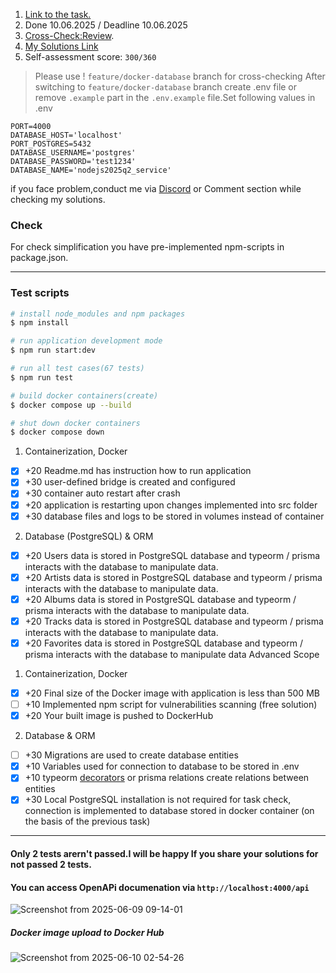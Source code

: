 1. [Link to the task.](https://github.com/AlreadyBored/nodejs-assignments/blob/main/assignments/containerization-database-orm/assignment.md)
2. Done 10.06.2025 / Deadline 10.06.2025
3. [Cross-Check:Review](https://github.com/AlreadyBored/nodejs-assignments/blob/main/assignments/containerization-database-orm/score.md).
4. [My Solutions Link](https://github.com/asadbekiv/nodejs2025Q2-service)
5. Self-assessment score: `300/360`

> Please use ! `feature/docker-database` branch for cross-checking
After switching to `feature/docker-database` branch create .env file  or remove `.example`  part in the `.env.example` file.Set following values in .env

```
PORT=4000
DATABASE_HOST='localhost'
PORT_POSTGRES=5432
DATABASE_USERNAME='postgres'
DATABASE_PASSWORD='test1234'
DATABASE_NAME='nodejs2025q2_service'
```

if you face problem,conduct me via [Discord](https://discord.com/users/123456789012345678) or Comment section while checking my solutions.


### **Check**
For check simplification you have pre-implemented npm-scripts in package.json.

---

### Test scripts

```bash
# install node_modules and npm packages
$ npm install

# run application development mode
$ npm run start:dev

# run all test cases(67 tests)
$ npm run test

# build docker containers(create)
$ docker compose up --build

# shut down docker containers
$ docker compose down
```

1) Containerization, Docker
- [x] +20 Readme.md has instruction how to run application
- [x] +30 user-defined bridge is created and configured
- [x] +30 container auto restart after crash
- [x] +20 application is restarting upon changes implemented into src folder
- [x] +30 database files and logs to be stored in volumes instead of container
2) Database (PostgreSQL) & ORM
- [x] +20 Users data is stored in PostgreSQL database and typeorm / prisma interacts with the database to manipulate data.
- [x] +20 Artists data is stored in PostgreSQL database and typeorm / prisma interacts with the database to manipulate data.
- [x] +20 Albums data is stored in PostgreSQL database and typeorm / prisma interacts with the database to manipulate data.
- [x] +20 Tracks data is stored in PostgreSQL database and typeorm / prisma interacts with the database to manipulate data.
- [x] +20 Favorites data is stored in PostgreSQL database and typeorm / prisma interacts with the database to manipulate data
Advanced Scope
1) Containerization, Docker
- [X] +20 Final size of the Docker image with application is less than 500 MB
- [ ] +10 Implemented npm script for vulnerabilities scanning (free solution)
- [x] +20 Your built image is pushed to DockerHub
2) Database & ORM
- [ ] +30 Migrations are used to create database entities
- [x] +10 Variables used for connection to database to be stored in .env
- [x] +10 typeorm [decorators](https://typeorm.io/#/relations) or prisma relations create relations between entities
- [x] +30 Local PostgreSQL installation is not required for task check, connection is implemented to database stored in docker container (on the basis of the previous task)

---
#### Only 2 tests arern't passed.I will be happy If you share your solutions for not passed 2 tests.
#### You can access OpenAPi documenation via `http://localhost:4000/api`
![Screenshot from 2025-06-09 09-14-01](https://github.com/user-attachments/assets/65128610-0334-4379-997a-5ed95cd818be)

##### Docker image upload to Docker Hub
![Screenshot from 2025-06-10 02-54-26](https://github.com/user-attachments/assets/1bab3dc6-1ff7-4160-b544-0985d30bb074)



